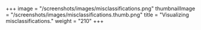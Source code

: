 +++
image =  "/screenshots/images/misclassifications.png"
thumbnailImage = "/screenshots/images/misclassifications.thumb.png"
title =  "Visualizing misclassifications."
weight = "210"
+++

